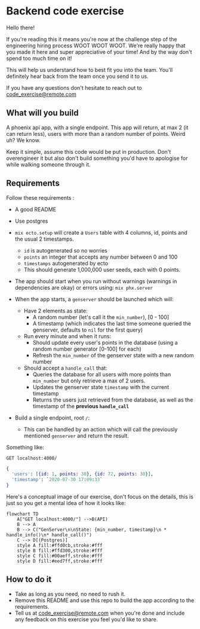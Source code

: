 # Backend code exercise

Hello there!

If you're reading this it means you're now at the challenge step of the engineering hiring process WOOT WOOT WOOT.
We're really happy that you made it here and super appreciative of your time! And by the way don't spend too much time on it! 

This will help us understand how to best fit you into the team.
You'll definitely hear back from the team once you send it to us. 

If you have any questions don't hesitate to reach out to [code_exercise@remote.com](mailto:code_exercise@remote.com)

## What will you build

A phoenix api app, with a single endpoint.
This app will return, at max 2 (it can return less), users with more than a random number of points.
Weird uh? We know.

Keep it simple, assume this code would be put in production.
Don't overengineer it but also don't build something you'd have to apologise for while walking someone through it.

## Requirements

Follow these requirements :

- A good README
- Use postgres
- `mix ecto.setup` will create a `Users` table with 4 columns, id, points and the usual 2 timestamps.
    - `id` is autogenerated so no worries
    - `points` an integer that accepts any number between 0 and 100
    - `timestamps` autogenerated by ecto
    - This should generate 1,000,000 user seeds, each with 0 points.
- The app should start when you run without warnings (warnings in dependencies are okay) or errors using: `mix phx.server`
- When the app starts, a `genserver` should be launched which will:
    - Have 2 elements as state:
        - A random number (let's call it the `min_number`), [0 - 100]
        - A timestamp (which indicates the last time someone queried the genserver, defaults to `nil` for the first query)
    - Run every minute and when it runs:
        - Should update every user's points in the database (using a random number generator [0-100] for each)
        - Refresh the `min_number` of the genserver state with a new random number
    - Should accept a `handle_call` that:
        - Queries the database for all users with more points than `min_number` but only retrieve a max of 2 users.
        - Updates the genserver state `timestamp` with the current timestamp
        - Returns the users just retrieved from the database, as well as the timestamp of the **previous `handle_call`**
        
- Build a single endpoint, root `/`:
    - This can be handled by an action which will call the previously mentioned `genserver` and return the result.
    

Something like:

`GET localhost:4000/`

```elixir
{
  'users': [{id: 1, points: 30}, {id: 72, points: 30}],
  'timestamp': `2020-07-30 17:09:33`
}
```

Here's a conceptual image of our exercise, don't focus on the details, this is just so you get a mental idea of how it looks like:

```mermaid
flowchart TD
    A["GET localhost:4000/"] -->B(API)
    B --> A
    B --> C("GenServer\n\nState: {min_number, timestamp}\n * handle_info()\n* handle_call()")
    C --> D[(Postgres)]
    style A fill:#ffd0cb,stroke:#fff
    style B fill:#ffd300,stroke:#fff
    style C fill:#00aeff,stroke:#fff
    style D fill:#eed7ff,stroke:#fff
```

## How to do it

- Take as long as you need, no need to rush it.
- Remove this README and use this repo to build the app according to the requirements.
- Tell us at [code_exercise@remote.com](mailto:code_exercise@remote.com) when you're done and include any feedback on this exercise you feel you'd like to share.
